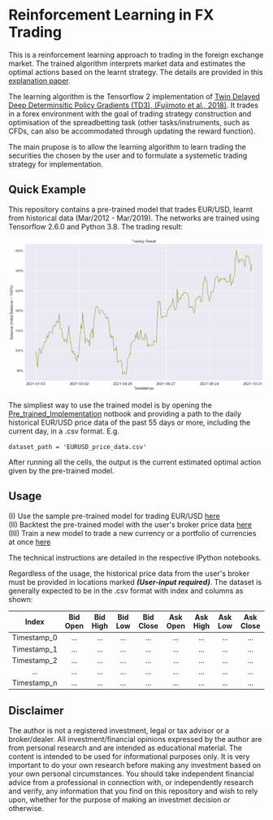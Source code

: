 # Reinforcement Learning in FX Trading

This is a reinforcement learning approach to trading in the foreign exchange market. The trained algorithm interprets market data and estimates the optimal actions based on the learnt strategy. The details are provided in this [explanation paper](Reinforcement_Learning_in_Foreign_Exchange_Trading.pdf).  

The learning algorithm is the Tensorflow 2 implementation of [Twin Delayed Deep Determinsitic Policy Gradients (TD3), (Fujimoto et al., 2018)](https://arxiv.org/abs/1802.09477). It trades in a forex environment with the goal of trading strategy construction and optimisation of the spreadbetting task (other tasks/instruments, such as CFDs, can also be accommodated through updating the reward function).

The main prupose is to allow the learning algorithm to learn trading the securities the chosen by the user and to formulate a systemetic trading strategy for implementation.


## Quick Example
This repository contains a pre-trained model that trades EUR/USD, learnt from historical data (Mar/2012 - Mar/2019). The networks are trained using Tensorflow 2.6.0 and Python 3.8.
The trading result:  

![](samples/Sample_Trained_Model_Performance.png)

The simpliest way to use the trained model is by opening the [Pre_trained_Implementation](Pre_trained_Implementation.ipynb) notbook and providing a path to the daily historical EUR/USD price data of the past 55 days or more, including the current day, in a .csv format. E.g.

```
dataset_path = 'EURUSD_price_data.csv'
```

After running all the cells, the output is the current estimated optimal action given by the pre-trained model.


## Usage
(I) Use the sample pre-trained model for trading EUR/USD [here](Pre_trained_Implementation.ipynb)  
(II) Backtest the pre-trained model with the user's broker price data [here](Pre_trained_Model_Performance.ipynb)  
(III) Train a new model to trade a new currency or a portfolio of currencies at once [here](TD3_tf2_Forex.ipynb)  

The technical instructions are detailed in the respective IPython notebooks.

Regardless of the usage, the historical price data from the user's broker must be provided in locations marked ***(User-input required)***. The dataset is generally expected to be in the .csv format with index and columns as shown:

| Index | Bid Open | Bid High | Bid Low | Bid Close | Ask Open | Ask High | Ask Low | Ask Close |
| :---: | :------: | :------: | :-----: | :-------: | :------: | :------: | :-----: | :-------: |
| Timestamp_0 | ... | ... | ... | ... | ... | ... | ... | ... |
| Timestamp_1 | ... | ... | ... | ... | ... | ... | ... | ... |
| Timestamp_2 | ... | ... | ... | ... | ... | ... | ... | ... |
|     ...     | ... | ... | ... | ... | ... | ... | ... | ... |
| Timestamp_n | ... | ... | ... | ... | ... | ... | ... | ... |


## Disclaimer
The author is not a registered investment, legal or tax advisor or a broker/dealer. All investment/financial opinions expressed by the author are from personal research and are intended as educational material. The content is intended to be used for informational purposes only. It is very important to do your own research before making any investment based on your own personal circumstances. You should take independent financial advice from a professional in connection with, or independently research and verify, any information that you find on this repository and wish to rely upon, whether for the purpose of making an investmet decision or otherwise.
